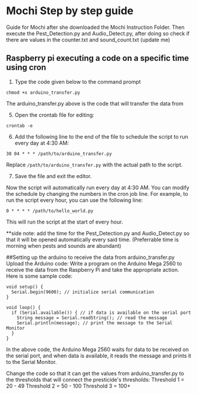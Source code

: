 # Mochi Step by step guide 
Guide for Mochi after she downloaded the Mochi Instruction Folder.
Then execute the Pest_Detection.py and Audio_Detect.py, after doing so check if there are values in the counter.txt and sound_count.txt (update me)

## Raspberry pi executing a code on a specific time using cron

1. Type the code given below to the command prompt

```
chmod +x arduino_transfer.py
```

The arduino_transfer.py above is the code that will transfer the data from

5. Open the crontab file for editing:

```
crontab -e
```

6. Add the following line to the end of the file to schedule the script to run every day at 4:30 AM:

```
30 04 * * * /path/to/arduino_transfer.py
```

Replace `/path/to/arduino_transfer.py` with the actual path to the script.

7. Save the file and exit the editor.

Now the script will automatically run every day at 4:30 AM. You can modify the schedule by changing the numbers in the cron job line. For example, to run the script every hour, you can use the following line:

```
0 * * * * /path/to/hello_world.py
```

This will run the script at the start of every hour.

**side note: add the time for the Pest_Detection.py and Audio_Detect.py so that it will be opened automatically every said time. (Preferrable time is morning when pests and sounds are abundant)

##Setting up the arduino to receive the data from arduino_transfer.py
Upload the Arduino code: Write a program on the Arduino Mega 2560 to receive the data from the Raspberry Pi and take the appropriate action. Here is some sample code:

   ```
   void setup() {
     Serial.begin(9600); // initialize serial communication
   }

   void loop() {
     if (Serial.available()) { // if data is available on the serial port
       String message = Serial.readString(); // read the message
       Serial.println(message); // print the message to the Serial Monitor
     }
   }
   ```

   In the above code, the Arduino Mega 2560 waits for data to be received on the serial port, and when data is available, it reads the message and prints it to the Serial Monitor.
   
  Change the code so that it can get the values from arduino_transfer.py to the thresholds that will connect the presticide's thresholds:
Threshold 1 = 20 - 49
Threshold 2 = 50 - 100
Threshold 3 = 100+

